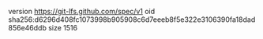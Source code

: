 version https://git-lfs.github.com/spec/v1
oid sha256:d6296d408fc1073998b905908c6d7eeeb8f5e322e3106390fa18dad856e46ddb
size 1516
